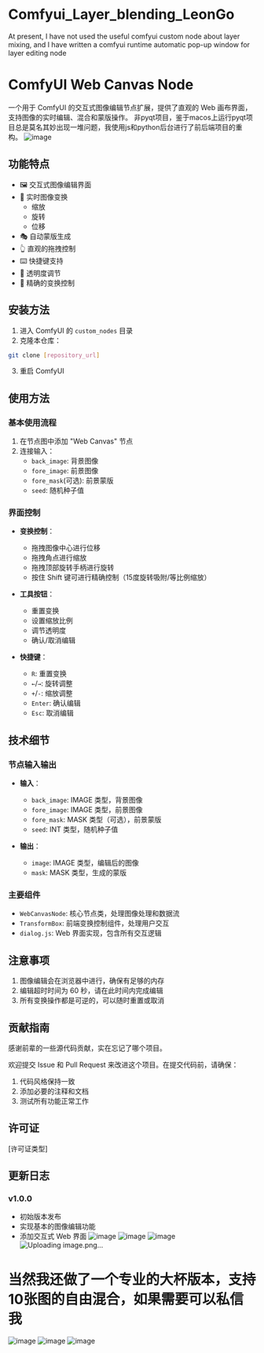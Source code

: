 # Comfyui_Layer_blending_LeonGo
At present, I have not used the useful comfyui custom node about layer mixing, and I have written a comfyui runtime automatic pop-up window for layer editing node
# ComfyUI Web Canvas Node

一个用于 ComfyUI 的交互式图像编辑节点扩展，提供了直观的 Web 画布界面，支持图像的实时编辑、混合和蒙版操作。
非pyqt项目，鉴于macos上运行pyqt项目总是莫名其妙出现一堆问题，我使用js和python后台进行了前后端项目的重构。
![image](https://github.com/user-attachments/assets/d29309f4-815c-4ac7-9faa-9b11bac019c9)

## 功能特点

- 🖼️ 交互式图像编辑界面
- 🔄 实时图像变换
  - 缩放
  - 旋转
  - 位移
- 🎭 自动蒙版生成
- 👆 直观的拖拽控制
- ⌨️ 快捷键支持
- 🎨 透明度调节
- 📏 精确的变换控制

## 安装方法

1. 进入 ComfyUI 的 `custom_nodes` 目录
2. 克隆本仓库：
```bash
git clone [repository_url] 
```
3. 重启 ComfyUI

## 使用方法

### 基本使用流程

1. 在节点图中添加 "Web Canvas" 节点
2. 连接输入：
   - `back_image`: 背景图像
   - `fore_image`: 前景图像
   - `fore_mask`(可选): 前景蒙版
   - `seed`: 随机种子值

### 界面控制

- **变换控制**：
  - 拖拽图像中心进行位移
  - 拖拽角点进行缩放
  - 拖拽顶部旋转手柄进行旋转
  - 按住 Shift 键可进行精确控制（15度旋转吸附/等比例缩放）

- **工具按钮**：
  - 重置变换
  - 设置缩放比例
  - 调节透明度
  - 确认/取消编辑

- **快捷键**：
  - `R`: 重置变换
  - `←`/`→`: 旋转调整
  - `+`/`-`: 缩放调整
  - `Enter`: 确认编辑
  - `Esc`: 取消编辑

## 技术细节

### 节点输入输出

- **输入**：
  - `back_image`: IMAGE 类型，背景图像
  - `fore_image`: IMAGE 类型，前景图像
  - `fore_mask`: MASK 类型（可选），前景蒙版
  - `seed`: INT 类型，随机种子值

- **输出**：
  - `image`: IMAGE 类型，编辑后的图像
  - `mask`: MASK 类型，生成的蒙版

### 主要组件

- `WebCanvasNode`: 核心节点类，处理图像处理和数据流
- `TransformBox`: 前端变换控制组件，处理用户交互
- `dialog.js`: Web 界面实现，包含所有交互逻辑

## 注意事项

1. 图像编辑会在浏览器中进行，确保有足够的内存
2. 编辑超时时间为 60 秒，请在此时间内完成编辑
3. 所有变换操作都是可逆的，可以随时重置或取消

## 贡献指南
感谢前辈的一些源代码贡献，实在忘记了哪个项目。

欢迎提交 Issue 和 Pull Request 来改进这个项目。在提交代码前，请确保：

1. 代码风格保持一致
2. 添加必要的注释和文档
3. 测试所有功能正常工作

## 许可证

[许可证类型]

## 更新日志

### v1.0.0
- 初始版本发布
- 实现基本的图像编辑功能
- 添加交互式 Web 界面
![image](https://github.com/user-attachments/assets/3e0d40ba-65ff-4fae-9c3d-c27099a23107)
![image](https://github.com/user-attachments/assets/7a155747-be10-4017-8da9-4e13af923dc5)
![image](https://github.com/user-attachments/assets/46724ae2-9866-4326-a25e-9a44e78282c0)
![Uploading image.png…]()


# 当然我还做了一个专业的大杯版本，支持10张图的自由混合，如果需要可以私信我
![image](https://github.com/user-attachments/assets/db851ad3-cea2-4b53-aadc-d1b61501647b)
![image](https://github.com/user-attachments/assets/70769a18-9f1b-4ccd-9e36-12f3c96b77b0)
![image](https://github.com/user-attachments/assets/32f4f6a8-06bd-4c6a-85f8-0e72f17db764)

